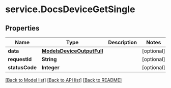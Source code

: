 # service.DocsDeviceGetSingle

## Properties
Name | Type | Description | Notes
------------ | ------------- | ------------- | -------------
**data** | [**ModelsDeviceOutputFull**](ModelsDeviceOutputFull.md) |  | [optional] 
**requestId** | **String** |  | [optional] 
**statusCode** | **Integer** |  | [optional] 

[[Back to Model list]](../README.md#documentation-for-models) [[Back to API list]](../README.md#documentation-for-api-endpoints) [[Back to README]](../README.md)


